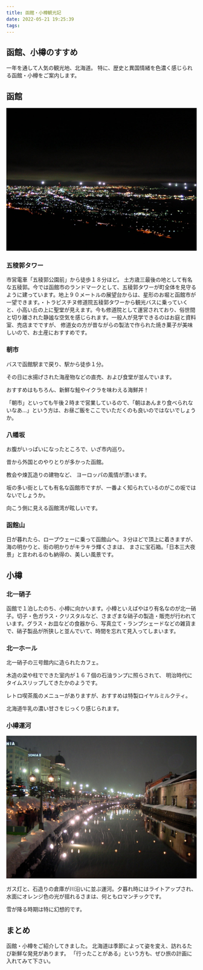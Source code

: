 ```yaml
---
title: 函館・小樽観光記
date: 2022-05-21 19:25:39
tags:
---
```


## 函館、小樽のすすめ

一年を通して人気の観光地、北海道。
特に、歴史と異国情緒を色濃く感じられる函館・小樽をご案内します。

## 函館

![函館夜景](./images/hakodate-yakei.jpg)

### 五稜郭タワー

市営電車「五稜郭公園前」から徒歩１８分ほど。
土方歳三最後の地として有名な五稜郭。今では函館市のランドマークとして、五稜郭タワーが町全体を見守るように建っています。地上９０メートルの展望台からは、星形のお堀と函館市が一望できます。・トラピスチヌ修道院五稜郭タワーから観光バスに乗っていくと、小高い丘の上に聖堂が見えます。今も修道院として運営されており、俗世間と切り離された静謐な空気を感じられます。一般人が見学できるのはお庭と資料室、売店までですが、
修道女の方が昔ながらの製法で作られた焼き菓子が美味しいので、お土産におすすめです。

### 朝市

バスで函館駅まで戻り、駅から徒歩１分。

その日に水揚げされた海産物などの直売、および食堂が並んでいます。

おすすめはもちろん、新鮮な鮭やイクラを味わえる海鮮丼！

「朝市」といっても午後２時まで営業しているので、「朝はあんまり食べられないなあ…」という方は、お昼ご飯をここでいただくのも良いのではないでしょうか。

### 八幡坂

お腹がいっぱいになったところで、いざ市内巡り。

昔から外国とのやりとりが多かった函館。

教会や煉瓦造りの建物など、
ヨーロッパの風情が漂います。

坂の多い街としても有名な函館市ですが、一番よく知られているのがこの坂ではないでしょうか。

向こう側に見える函館湾が眩しいです。

### 函館山

日が暮れたら、ロープウェーに乗って函館山へ。３分ほどで頂上に着きますが、海の明かりと、街の明かりがキラキラ輝くさまは、
まさに宝石箱。「日本三大夜景」と言われるのも納得の、美しい風景です。

## 小樽

### 北一硝子

函館で１泊したのち、小樽に向かいます。小樽といえばやはり有名なのが北一硝子。切子・色ガラス・クリスタルなど、さまざまな硝子の製造・販売が行われています。グラス・お皿などの食器から、写真立て・ランプシェードなどの雑貨まで、硝子製品が所狭しと並んでいて、時間を忘れて見入ってしまいます。

### 北一ホール

北一硝子の三号館内に造られたカフェ。

木造の梁や柱でできた室内が１６７個の石油ランプに照らされて、
明治時代にタイムスリップしてきたかのようです。

レトロ喫茶風のメニューがありますが、おすすめは特製ロイヤルミルクティ。

北海道牛乳の濃い甘さをじっくり感じられます。

### 小樽運河

![小樽運河](./images/otaru-unga.jpg)

ガス灯と、石造りの倉庫が川沿いに並ぶ運河。夕暮れ時にはライトアップされ、水面にオレンジ色の光が揺れるさまは、何ともロマンチックです。

雪が降る時期は特に幻想的です。

## まとめ

函館・小樽をご紹介してきました。
北海道は季節によって姿を変え、訪れるたび新鮮な発見があります。
「行ったことがある」という方も、ぜひ旅の計画に入れてみて下さい。
